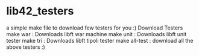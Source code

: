 # lib42_testers
a simple make file to download few testers for you :)
Download Testers
make war : Downloads libft war machine
make unit : Downloads libft unit tester
make tri :  Downloads libft tipoli tester
make all-test : download all the above testers 
:)
